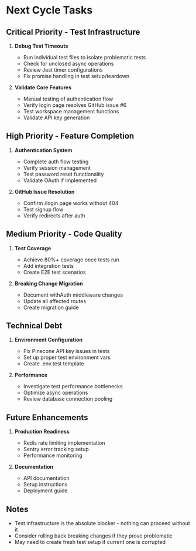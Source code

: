 # Next Cycle Tasks

## Critical Priority - Test Infrastructure
1. **Debug Test Timeouts**
   - Run individual test files to isolate problematic tests
   - Check for unclosed async operations
   - Review Jest timer configurations
   - Fix promise handling in test setup/teardown

2. **Validate Core Features**
   - Manual testing of authentication flow
   - Verify login page resolves GitHub issue #6
   - Test workspace management functions
   - Validate API key generation

## High Priority - Feature Completion
1. **Authentication System**
   - Complete auth flow testing
   - Verify session management
   - Test password reset functionality
   - Validate OAuth if implemented

2. **GitHub Issue Resolution**
   - Confirm /login page works without 404
   - Test signup flow
   - Verify redirects after auth

## Medium Priority - Code Quality
1. **Test Coverage**
   - Achieve 80%+ coverage once tests run
   - Add integration tests
   - Create E2E test scenarios

2. **Breaking Change Migration**
   - Document withAuth middleware changes
   - Update all affected routes
   - Create migration guide

## Technical Debt
1. **Environment Configuration**
   - Fix Pinecone API key issues in tests
   - Set up proper test environment vars
   - Create .env.test template

2. **Performance**
   - Investigate test performance bottlenecks
   - Optimize async operations
   - Review database connection pooling

## Future Enhancements
1. **Production Readiness**
   - Redis rate limiting implementation
   - Sentry error tracking setup
   - Performance monitoring

2. **Documentation**
   - API documentation
   - Setup instructions
   - Deployment guide

## Notes
- Test infrastructure is the absolute blocker - nothing can proceed without it
- Consider rolling back breaking changes if they prove problematic
- May need to create fresh test setup if current one is corrupted